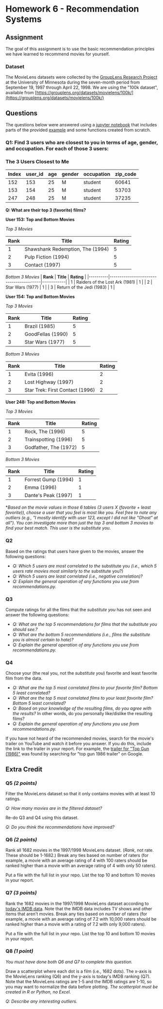 # Homework 6 - Recommendation Systems 
 
## Assignment 

The goal of this assignment is to use the basic recommendation principles we have learned to recommend movies for yourself.

### Dataset
The MovieLens datasets were collected by the [GroupLens Research Project](https://grouplens.org/) at the University of Minnesota during the seven-month period from September 19, 1997 through April 22, 1998.  We are using the "100k dataset", available from [https://grouplens.org/datasets/movielens/100k/](https://grouplens.org/datasets/movielens/100k/)

## Questions

The questions below were answered using a [jupyter notebook](https://github.com/jgbotello/Web-Science/blob/main/HW6-Recommender%20Systems/Code/code.ipynb) that includes parts of the provided [example](https://github.com/odu-cs432-websci/public/blob/main/432_PCI_Ch02.ipynb) and some functions created from scratch.

### Q1: Find 3 users who are closest to you in terms of age, gender, and occupation. For each of those 3 users:

### The 3 Users Closest to Me

| **Index** | **user_id** | **age** | **gender** | **occupation** | **zip_code** |
|-----------|-------------|---------|------------|----------------|-------------|
| 152       | 153         | 25      | M          | student        | 60641       |
| 153       | 154         | 25      | M          | student        | 53703       |
| 247       | 248         | 25      | M          | student        | 37235       |


**Q: What are their top 3 (favorite) films?**

**User 153: Top and Bottom Movies**

*Top 3 Movies*

| **Rank** | **Title**                                | **Rating** |
|----------|------------------------------------------|------------|
| 1        | Shawshank Redemption, The (1994)         | 5          |
| 2        | Pulp Fiction (1994)                     | 5          |
| 3        | Contact (1997)                          | 5          |

*Bottom 3 Movies*
| **Rank** | **Title**                                | **Rating** |
|----------|------------------------------------------|------------|
| 1        | Raiders of the Lost Ark (1981)          | 1          |
| 2        | Star Wars (1977)                        | 1          |
| 3        | Return of the Jedi (1983)               | 1          |


**User 154: Top and Bottom Movies**

*Top 3 Movies*

| **Rank** | **Title**                                | **Rating** |
|----------|------------------------------------------|------------|
| 1        | Brazil (1985)                            | 5          |
| 2        | GoodFellas (1990)                        | 5          |
| 3        | Star Wars (1977)                         | 5          |

*Bottom 3 Movies*

| **Rank** | **Title**                                | **Rating** |
|----------|------------------------------------------|------------|
| 1        | Evita (1996)                             | 2          |
| 2        | Lost Highway (1997)                      | 2          |
| 3        | Star Trek: First Contact (1996)          | 2          |



**User 248: Top and Bottom Movies**

*Top 3 Movies*

| **Rank** | **Title**                                | **Rating** |
|----------|------------------------------------------|------------|
| 1        | Rock, The (1996)                         | 5          |
| 2        | Trainspotting (1996)                     | 5          |
| 3        | Godfather, The (1972)                    | 5          |

*Bottom 3 Movies*

| **Rank** | **Title**                                | **Rating** |
|----------|------------------------------------------|------------|
| 1        | Forrest Gump (1994)                      | 1          |
| 2        | Emma (1996)                              | 1          |
| 3        | Dante's Peak (1997)                      | 1          |



**Based on the movie values in those 6 tables (3 users X (favorite + least favorite)), choose a user that you feel is most like you.  Feel free to note any outliers (e.g., "I mostly identify with user 123, except I did not like "Ghost" at all").  You can investigate more than just the top 3 and bottom 3 movies to find your best match. This user is the *substitute you**.  



### Q2

Based on the ratings that users have given to the movies, answer the following questions:

* *Q: Which 5 users are most correlated to the* substitute you *(i.e., which 5 users rate movies most similarly to the* substitute you?)
* *Q: Which 5 users are least correlated (i.e., negative correlation)?*
* *Q: Explain the general operation of any functions you use from recommendations.py.*

### Q3
Compute ratings for all the films that the *substitute you* has not seen and answer the following questions:

* *Q: What are the top 5 recommendations for films that the *substitute you* should see.?*
* *Q: What are the bottom 5 recommendations (i.e., films the *substitute you* is almost certain to hate)?*
* *Q: Explain the general operation of any functions you use from recommendations.py.*

### Q4
Choose your (the real you, not the *substitute you*) favorite and least favorite film from the data. 

* *Q: What are the top 5 most correlated films to your favorite film?  Bottom 5 least correlated?*
* *Q: What are the top 5 most correlated films to your least favorite film?  Bottom 5 least correlated?*
* *Q: Based on your knowledge of the resulting films, do you agree with the results?*  In other words, do you personally like/dislike the resulting films? 
* *Q: Explain the general operation of any functions you use from recommendations.py.*

If you have not heard of the recommended movies, search for the movie's trailer on YouTube and watch it before you answer.  If you do this, include the link to the trailer in your report.  For example, the [trailer for "Top Gun (1986)"](https://www.youtube.com/watch?v=xa_z57UatDY) was found by searching for "top gun 1986 trailer" on Google.   

## Extra Credit

### Q5 *(2 points)*

Filter the MovieLens dataset so that it only contains movies with at least 10 ratings.  

*Q: How many movies are in the filtered dataset?*

Re-do Q3 and Q4 using this dataset.  

*Q: Do you think the recommendations have improved?*

### Q6 *(2 points)*  

Rank all 1682 movies in the 1997/1998 MovieLens dataset.  (*Rank*, not rate. These should be 1-1682.) Break any ties based on number of raters (for example, a movie with an average rating of 4 with 100 raters should be ranked higher than a movie with an average rating of 4 with only 50 raters).

Put a file with the full list in your repo.  List the top 10 and bottom 10 movies in your report.

### Q7 *(3 points)*  

Rank the 1682 movies in the 1997/1998 MovieLens dataset according to [today's IMDB data](https://www.imdb.com/interfaces/).  Note that the IMDB data includes TV shows and other items that aren't movies. Break any ties based on number of raters (for example, a movie with an average rating of 7.2 with 10,000 raters should be ranked higher than a movie with a rating of 7.2 with only 9,000 raters).

Put a file with the full list in your repo.  List the top 10 and bottom 10 movies in your report.

### Q8 *(1 point)*

*You must have done both Q6 and Q7 to complete this question.*

Draw a scatterplot where each dot is a film (i.e., 1682 dots).  The x-axis is the MovieLens ranking (Q6) and the y-axis is today's IMDB ranking (Q7).  Note that the MovieLens ratings are 1-5 and the IMDB ratings are 1-10, so you may want to normalize the data before plotting.  *The scatterplot must be created in R or Python, no Excel.*

*Q: Describe any interesting outliers.*
